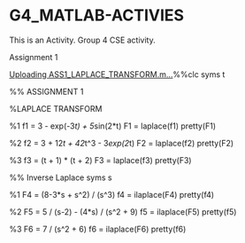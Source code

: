 # G4_MATLAB-ACTIVIES
This is an Activity. Group 4 CSE activity.

Assignment 1


[Uploading ASS1_LAPLACE_TRANSFORM.m…]()%%clc
syms t

%% ASSIGNMENT 1

%LAPLACE TRANSFORM

%1
f1 = 3 - exp(-3*t) + 5*sin(2*t)
F1 = laplace(f1)
pretty(F1)

%2
f2 = 3 + 12*t + 42*t^3 - 3*exp(2*t)
F2 = laplace(f2)
pretty(F2)

%3
f3 = (t + 1) * (t + 2)
F3 = laplace(f3)
pretty(F3)

%% Inverse Laplace
syms s

%1 
F4 = (8-3*s + s^2) / (s^3)
f4 = ilaplace(F4)
pretty(f4)

%2
F5 = 5 / (s-2) - (4*s) / (s^2 + 9)
f5 = ilaplace(F5)
pretty(f5)

%3 
F6 = 7 / (s^2 + 6)
f6 = ilaplace(F6)
pretty(f6)




